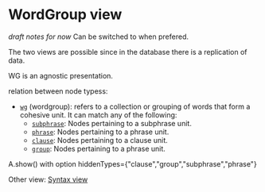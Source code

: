 # WordGroup view <a name="start"></a>

*draft notes for now* 
Can be switched to when prefered.


The two views are possible since in the database there is a replication of data.

WG is an agnostic presentation. 

relation between node typess:
* [`wg`](featuresbynodetype.md#wordgroup-nodes) (wordgroup): refers to a collection or grouping of words that form a cohesive unit. It can match any of the following:
   * [`subphrase`](featuresbynodetype.md#subphrase-nodes): Nodes pertaining to a subphrase unit.
   * [`phrase`](featuresbynodetype.md#phrase-nodes): Nodes pertaining to a phrase unit.
   * [`clause`](featuresbynodetype.md#clause-nodes): Nodes pertaining to a clause unit.
   * [`group`](featuresbynodetype.md#group-nodes): Nodes pertaining to a phrase unit.

A.show() with option hiddenTypes={"clause","group","subphrase","phrase"}



Other view: [Syntax view](syntactic-view.md#start)
